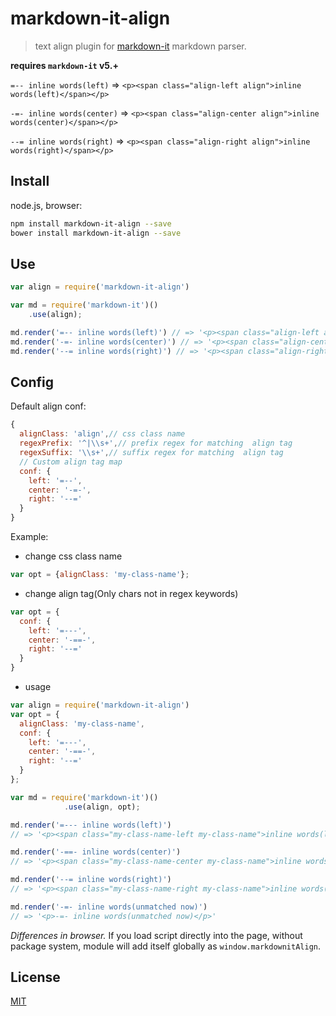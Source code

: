 # markdown-it-align

> text align plugin for [markdown-it](https://github.com/markdown-it/markdown-it) markdown parser.

__requires `markdown-it` v5.+__

`=-- inline words(left)` => `<p><span class="align-left align">inline words(left)</span></p>`

`-=- inline words(center)` => `<p><span class="align-center align">inline words(center)</span></p>`

`--= inline words(right)` => `<p><span class="align-right align">inline words(right)</span></p>`

## Install

node.js, browser:

```bash
npm install markdown-it-align --save
bower install markdown-it-align --save
```

## Use

```js
var align = require('markdown-it-align')

var md = require('markdown-it')()
    .use(align);

md.render('=-- inline words(left)') // => '<p><span class="align-left align">inline words(left)</span></p>'
md.render('-=- inline words(center)') // => '<p><span class="align-center align">inline words(center)</span></p>'
md.render('--= inline words(right)') // => '<p><span class="align-right align">inline words(right)</span></p>'
```
## Config
Default align conf:
```js
{
  alignClass: 'align',// css class name
  regexPrefix: '^|\\s+',// prefix regex for matching  align tag
  regexSuffix: '\\s+',// suffix regex for matching  align tag
  // Custom align tag map
  conf: {
    left: '=--',
    center: '-=-',
    right: '--='
  }
}
```

Example:
- change css class name
```js
var opt = {alignClass: 'my-class-name'};
```

- change align tag(Only chars not in regex keywords)
```js
var opt = {
  conf: {
    left: '=---',
    center: '-==-',
    right: '--='
  }
}
```

- usage
```js
var align = require('markdown-it-align')
var opt = {
  alignClass: 'my-class-name',
  conf: {
    left: '=---',
    center: '-==-',
    right: '--='
  }
};

var md = require('markdown-it')()
            .use(align, opt);

md.render('=--- inline words(left)')
// => '<p><span class="my-class-name-left my-class-name">inline words(left)</span></p>'

md.render('-==- inline words(center)')
// => '<p><span class="my-class-name-center my-class-name">inline words(center)</span></p>'

md.render('--= inline words(right)')
// => '<p><span class="my-class-name-right my-class-name">inline words(right)</span></p>'

md.render('-=- inline words(unmatched now)')
// => '<p>-=- inline words(unmatched now)</p>'
```

_Differences in browser._ If you load script directly into the page, without
package system, module will add itself globally as `window.markdownitAlign`.


## License

[MIT](https://github.com/arnoluo/markdown-it-align/blob/master/LICENSE)